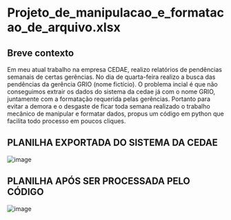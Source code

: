 # Projeto_de_manipulacao_e_formatacao_de_arquivo.xlsx
## Breve contexto
Em meu atual trabalho na empresa CEDAE, realizo relatórios de pendências semanais de certas gerências.
No dia de quarta-feira realizo a busca das pendências da gerência GRIO (nome fictício). 
O problema incial é que não conseguimos extrair os dados do sistema da cedae já com o nome GRIO, juntamente com a formatação requerida pelas gerências.
Portanto para evitar a demora e o desgaste de ficar toda semana realizado o trabalho mecânico de manipular e formatar dados, propus um código em python que facilita todo processo em poucos cliques.


## PLANILHA EXPORTADA DO SISTEMA DA CEDAE
![image](https://github.com/user-attachments/assets/3eeff523-eae9-4e02-a207-d5824b9409f0)
## PLANILHA APÓS SER PROCESSADA PELO CÓDIGO
![image](https://github.com/user-attachments/assets/632140cc-3460-4aef-8d04-3d5717e3d0a0)
